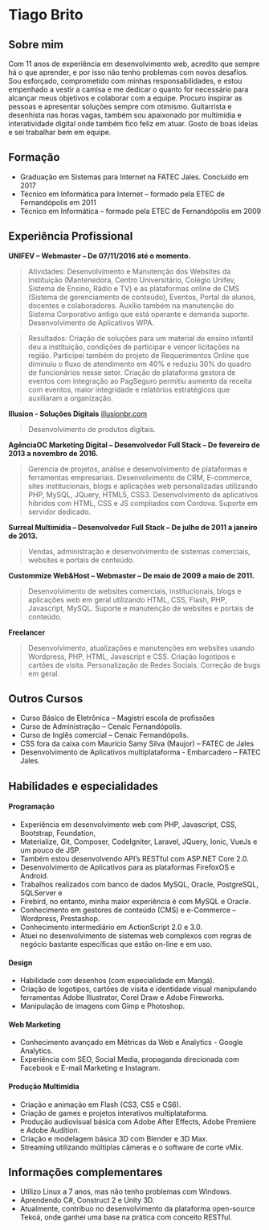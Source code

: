 # Tiago Brito

## Sobre mim
Com 11 anos de experiência em desenvolvimento web, acredito que sempre há o que aprender, e por isso não tenho problemas com novos desafios. Sou esforçado, comprometido com minhas responsabilidades, e estou empenhado a vestir a camisa e me dedicar o quanto for necessário para alcançar meus objetivos e colaborar com a equipe. Procuro inspirar as pessoas e apresentar soluções sempre com otimismo. Guitarrista e desenhista nas horas vagas, também sou apaixonado por multimídia e interatividade digital onde também fico feliz em atuar. Gosto de boas ideias e sei trabalhar bem em equipe.

## Formação
- Graduação em Sistemas para Internet na FATEC Jales. Concluído em 2017
- Técnico em Informática para Internet – formado pela ETEC de Fernandópolis em 2011
- Técnico em Informática – formado pela ETEC de Fernandópolis em 2009

## Experiência Profissional
**UNIFEV – Webmaster – De 07/11/2016 até o momento.**
>    Atividades: Desenvolvimento e Manutenção dos Websites da instituição (Mantenedora, Centro Universitário, Colégio Unifev, Sistema de Ensino, Rádio e TV) e as plataformas online de CMS (Sistema de gerenciamento de conteúdo), Eventos, Portal de alunos, docentes e colaboradores. Auxilio também na manutenção do Sistema Corporativo antigo que está operante e demanda suporte. Desenvolvimento de Aplicativos WPA.

>    Resultados: Criação de soluções para um material de ensino infantil deu a instituição, condições de participar e vencer licitações na região. Participei também do projeto de Requerimentos Online que diminuiu o fluxo de atendimento em 40% e reduziu 30% do quadro de funcionários nesse setor. Criação de plataforma gestora de eventos com integração ao PagSeguro permitiu aumento da receita com eventos, maior integridade e relatórios estratégicos que auxiliaram a organização. 

**Illusion - Soluções Digitais** [illusionbr.com](https://illusionbr.com)
>    Desenvolvimento de produtos digitais.

**AgênciaOC Marketing Digital – Desenvolvedor Full Stack – De fevereiro de 2013 a novembro de 2016.**
>    Gerencia de projetos, análise e desenvolvimento de plataformas e ferramentas empresariais.
>    Desenvolvimento de CRM, E-commerce, sites institucionais, blogs e aplicações web personalizadas utilizando PHP, MySQL, JQuery, HTML5, CSS3.
>    Desenvolvimento de aplicativos híbridos com HTML, CSS e JS compliados com Cordova.
>    Suporte em servidor dedicado.

**Surreal Multimídia – Desenvolvedor Full Stack – De julho de 2011 a janeiro de 2013.**

>    Vendas, administração e desenvolvimento de sistemas comerciais, websites e portais de conteúdo. 

**Custommize Web&Host – Webmaster – De maio de 2009 a maio de 2011.**
>    Desenvolvimento de websites comerciais, institucionais, blogs e aplicações web em geral utilizando HTML, CSS, Flash, PHP, Javascript, MySQL.
>    Suporte e manutenção de websites e portais de conteúdo.

**Freelancer**
>    Desenvolvimento, atualizações e manutenções em websites usando Wordpress, PHP, HTML, Javascript e CSS.
>    Criação logotipos e cartões de visita.
>    Personalização de Redes Sociais.
>    Correção de bugs em geral. 

## Outros Cursos
- Curso Básico de Eletrônica – Magistri escola de profissões
- Curso de Administração – Cenaic Fernandópolis.
- Curso de Inglês comercial – Cenaic Fernandópolis.
- CSS fora da caixa com Maurício Samy Silva (Maujor) – FATEC de Jales
- Desenvolvimento de Aplicativos multiplataforma - Embarcadero – FATEC Jales.

## Habilidades e especialidades
#### Programação
- Experiência em desenvolvimento web com PHP, Javascript, CSS, Bootstrap, Foundation,
- Materialize, Git, Composer, CodeIgniter, Laravel, JQuery, Ionic, VueJs e um pouco de JSP.
- Também estou desenvolvendo API’s RESTful com ASP.NET Core 2.0.
- Desenvolvimento de Aplicativos para as plataformas FirefoxOS e Android.
- Trabalhos realizados com banco de dados MySQL, Oracle, PostgreSQL, SQLServer e
- Firebird, no entanto, minha maior experiência é com MySQL e Oracle.
- Conhecimento em gestores de conteúdo (CMS) e e-Commerce – Wordpress, Prestashop.
- Conhecimento intermediário em ActionScript 2.0 e 3.0.
- Atuei no desenvolvimento de sistemas web complexos com regras de negócio bastante específicas que estão on-line e em uso.

#### Design
- Habilidade com desenhos (com especialidade em Mangá).
- Criação de logotipos, cartões de visita e identidade visual manipulando ferramentas Adobe Illustrator, Corel Draw e Adobe Fireworks.
- Manipulação de imagens com Gimp e Photoshop.

#### Web Marketing
- Conhecimento avançado em Métricas da Web e Analytics - Google Analytics.
- Experiência com SEO, Social Media, propaganda direcionada com Facebook e E-mail Marketing e Instagram.

#### Produção Multimídia
- Criação e animação em Flash (CS3, CS5 e CS6).
- Criação de games e projetos interativos multiplataforma.
- Produção audiovisual básica com Adobe After Effects, Adobe Premiere e Adobe Audition.
- Criação e modelagem básica 3D com Blender e 3D Max.
- Streaming utilizando múltiplas câmeras e o software de corte vMix.

## Informações complementares
- Utilizo Linux a 7 anos, mas não tenho problemas com Windows.
- Aprendendo C#, Construct 2 e Unity 3D.
- Atualmente, contribuo no desenvolvimento da plataforma open-source Tekoá, onde ganhei uma base na prática com conceito RESTful.
